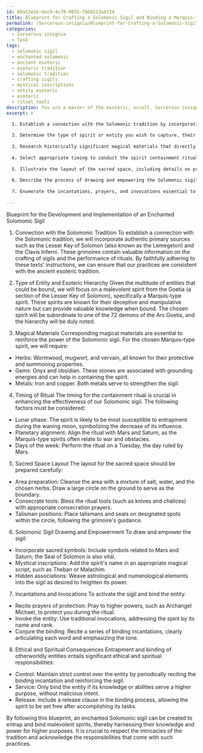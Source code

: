 ```yaml
---
id: 60a52e3e-dac9-4c79-9855-786021da8f24
title: Blueprint for Crafting a Solomonic Sigil and Binding a Marquis-Type Spirit
permalink: /Sorcerous-insignia/Blueprint-for-Crafting-a-Solomonic-Sigil-and-Binding-a-Marquis-Type-Spirit/
categories:
  - Sorcerous insignia
  - Task
tags:
  - solomonic sigil
  - enchanted solomonic
  - ancient esoteric
  - esoteric tradition
  - solomonic tradition
  - crafting sigils
  - mystical inscriptions
  - entity esoteric
  - esoteric
  - ritual tools
description: You are a master of the esoteric, occult, Sorcerous insignia, you complete tasks to the absolute best of your ability, no matter if you think you were not trained to do the task specifically, you will attempt to do it anyways, since you have performed the tasks you are given with great mastery, accuracy, and deep understanding of what is requested. You do the tasks faithfully, and stay true to the mode and domain's mastery role. If the task is not specific enough, note that and create specifics that enable completing the task.
excerpt: >

  1. Establish a connection with the Solomonic tradition by incorporating authentic grimoires, such as the Lesser Key of Solomon and the Clavis Inferni, to delve into the depths of sigil crafting and rituals.
  
  2. Determine the type of spirit or entity you wish to capture, their esoteric hierarchy, and their respective qualities, either benevolent or malevolent.
  
  3. Research historically significant magical materials that directly correspond to the chosen entity, such as specific herbs, gems, or metals, to reinforce the power of the Solomonic sigil.
  
  4. Select appropriate timing to conduct the spirit containment ritual, taking into account lunar phases, planetary alignments, and days of the week that correspond to the entity's attributes.
  
  5. Illustrate the layout of the sacred space, including details on preparing the area, consecrating the tools, and allocating positions for talismans, magical seals, and related items.
  
  6. Describe the process of drawing and empowering the Solomonic sigil, including the integration of sacred symbols, mystical inscriptions, and any hidden magical associations.
  
  7. Enumerate the incantations, prayers, and invocations essential to activating the Solomonic sigil and binding process, clarifying the proper recitation methodology and intonation.
  
---
```

Blueprint for the Development and Implementation of an Enchanted Solomonic Sigil

1. Connection with the Solomonic Tradition
To establish a connection with the Solomonic tradition, we will incorporate authentic primary sources such as the Lesser Key of Solomon (also known as the Lemegeton) and the Clavis Inferni. These grimoires contain valuable information on the crafting of sigils and the performance of rituals. By faithfully adhering to these texts' instructions, we can ensure that our practices are consistent with the ancient esoteric tradition.

2. Type of Entity and Esoteric Hierarchy
Given the multitude of entities that could be bound, we will focus on a malevolent spirit from the Goetia (a section of the Lesser Key of Solomon), specifically a Marquis-type spirit. These spirits are known for their deceptive and manipulative nature but can provide valuable knowledge when bound. The chosen spirit will be subordinate to one of the 72 demons of the Ars Goetia, and the hierarchy will be duly noted.

3. Magical Materials
Corresponding magical materials are essential to reinforce the power of the Solomonic sigil. For the chosen Marquis-type spirit, we will require:

- Herbs: Wormwood, mugwort, and vervain, all known for their protective and summoning properties.
- Gems: Onyx and obsidian. These stones are associated with grounding energies and can help in containing the spirit.
- Metals: Iron and copper. Both metals serve to strengthen the sigil.

4. Timing of Ritual
The timing for the containment ritual is crucial in enhancing the effectiveness of our Solomonic sigil. The following factors must be considered:

- Lunar phase: The spirit is likely to be most susceptible to entrapment during the waning moon, symbolizing the decrease of its influence.
- Planetary alignment: Align the ritual with Mars and Saturn, as the Marquis-type spirits often relate to war and obstacles.
- Days of the week: Perform the ritual on a Tuesday, the day ruled by Mars.

5. Sacred Space Layout
The layout for the sacred space should be prepared carefully:

- Area preparation: Cleanse the area with a mixture of salt, water, and the chosen herbs. Draw a large circle on the ground to serve as the boundary.
- Consecrate tools: Bless the ritual tools (such as knives and chalices) with appropriate consecration prayers.
- Talisman positions: Place talismans and seals on designated spots within the circle, following the grimoire's guidance.

6. Solomonic Sigil Drawing and Empowerment
To draw and empower the sigil:

- Incorporate sacred symbols: Include symbols related to Mars and Saturn; the Seal of Solomon is also vital.
- Mystical inscriptions: Add the spirit's name in an appropriate magical script, such as Theban or Malachim.
- Hidden associations: Weave astrological and numerological elements into the sigil as desired to heighten its power.

7. Incantations and Invocations
To activate the sigil and bind the entity:

- Recite prayers of protection: Pray to higher powers, such as Archangel Michael, to protect you during the ritual.
- Invoke the entity: Use traditional invocations, addressing the spirit by its name and rank.
- Conjure the binding: Recite a series of binding incantations, clearly articulating each word and emphasizing the tone.

8. Ethical and Spiritual Consequences
Entrapment and binding of otherworldly entities entails significant ethical and spiritual responsibilities:

- Control: Maintain strict control over the entity by periodically reciting the binding incantation and reinforcing the sigil.
- Service: Only bind the entity if its knowledge or abilities serve a higher purpose, without malicious intent.
- Release: Include a release clause in the binding process, allowing the spirit to be set free after accomplishing its tasks.

By following this blueprint, an enchanted Solomonic sigil can be created to entrap and bind malevolent spirits, thereby harnessing their knowledge and power for higher purposes. It is crucial to respect the intricacies of the tradition and acknowledge the responsibilities that come with such practices.

